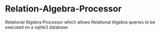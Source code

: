 # Relation-Algebra-Processor
Relational Algebra Processor which allows Relational Algebra queries to be executed on a sqlite3 database
